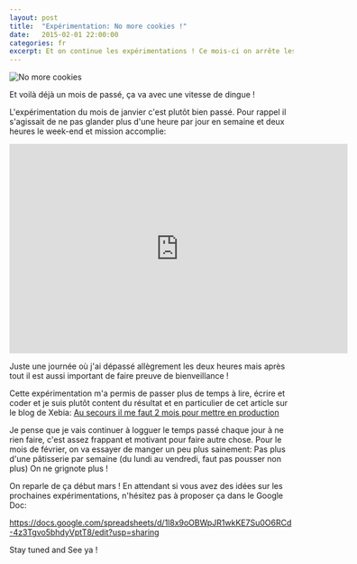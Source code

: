 ```yaml
---
layout: post
title:  "Expérimentation: No more cookies !"
date:   2015-02-01 22:00:00
categories: fr
excerpt: Et on continue les expérimentations ! Ce mois-ci on arrête les patisseries
---
```


![No more cookies]({{site.url}}/assets/Radiated.jpg)

Et voilà déjà un mois de passé, ça va avec une vitesse de dingue !

L'expérimentation du mois de janvier c'est plutôt bien passé. Pour rappel il s'agissait de ne pas glander plus d'une heure par jour en semaine et deux heures le week-end et mission accomplie:

<iframe width="600" height="371" seamless frameborder="0" scrolling="no" src="https://docs.google.com/spreadsheets/d/1TP-AqBnQUVfg1wvEJZh8SI0Mdc4JclfIZnkUk7nbAPg/pubchart?oid=516733693&amp;format=interactive"></iframe>

Juste une journée où j'ai dépassé allègrement les deux heures mais après tout il est aussi important de faire preuve de bienveillance !

Cette expérimentation m'a permis de passer plus de temps à lire, écrire et coder et je suis plutôt content du résultat et en particulier de cet article sur le blog de Xebia: [Au secours il me faut 2 mois pour mettre en production](http://blog.xebia.fr/2015/01/28/au-secours-il-me-faut-2-mois-pour-mettre-en-production/)

Je pense que je vais continuer à logguer le temps passé chaque jour à ne rien faire, c'est assez frappant et motivant pour faire autre chose.
Pour le mois de février, on va essayer de manger un peu plus sainement:
Pas plus d'une pâtisserie par semaine (du lundi au vendredi, faut pas pousser non plus)
On ne grignote plus !

On reparle de ça début mars !
En attendant si vous avez des idées sur les prochaines expérimentations, n'hésitez pas à proposer ça dans le Google Doc: 

https://docs.google.com/spreadsheets/d/1l8x9oOBWpJR1wkKE7Su0O6RCd-4z3Tgvo5bhdyVptT8/edit?usp=sharing


Stay tuned and See ya !
